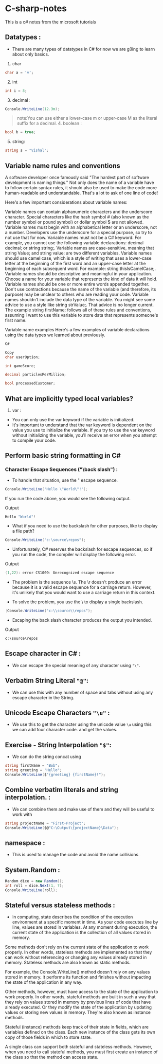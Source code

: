 # C-sharp-notes

This is a c# notes from the microsoft tutorials

## Datatypes :

- There are many types of datatypes in C# for now we are g0ing to learn about only basics.

1. char

```cs
char a = 'v';
```

2. int

```cs
int i = 8;
```

3. decimal :

```cs
Console.WriteLine(12.3m);
```

> note:You can use either a lower-case m or upper-case M as the literal suffix for a decimal. 4. boolean :

```cs
bool b = true;
```

5. string:

```cs
string s = "Vishal";
```

## Variable name rules and conventions

A software developer once famously said "The hardest part of software development is naming things." Not only does the name of a variable have to follow certain syntax rules, it should also be used to make the code more human-readable and understandable. That's a lot to ask of one line of code!

Here's a few important considerations about variable names:

Variable names can contain alphanumeric characters and the underscore character. Special characters like the hash symbol # (also known as the number symbol or pound symbol) or dollar symbol $ are not allowed.
Variable names must begin with an alphabetical letter or an underscore, not a number. Developers use the underscore for a special purpose, so try to not use that for now.
Variable names must not be a C# keyword. For example, you cannot use the following variable declarations: decimal decimal; or string string;.
Variable names are case-sensitive, meaning that string Value; and string value; are two different variables.
Variable names should use camel case, which is a style of writing that uses a lower-case letter at the beginning of the first word and an upper-case letter at the beginning of each subsequent word. For example: string thisIsCamelCase;.
Variable names should be descriptive and meaningful in your application. Choose a name for your variable that represents the kind of data it will hold.
Variable names should be one or more entire words appended together. Don't use contractions because the name of the variable (and therefore, its purpose) may be unclear to others who are reading your code.
Variable names shouldn't include the data type of the variable. You might see some advice to use a style like string strValue;. That advice is no longer current.
The example string firstName; follows all of these rules and conventions, assuming I want to use this variable to store data that represents someone's first name.

Variable name examples
Here's a few examples of variable declarations using the data types we learned about previously.

```cs
C#

Copy
char userOption;

int gameScore;

decimal particlesPerMillion;

bool processedCustomer;
```

## What are implicitly typed local variables?

1. var :

- You can only use the var keyword if the variable is initialized.
- It's important to understand that the var keyword is dependent on the value you use to initialize the variable. If you try to use the var keyword without initializing the variable, you'll receive an error when you attempt to compile your code.

## Perform basic string formatting in C#

### Character Escape Sequences ("\back slash") :

- To handle that situation, use the \" escape sequence.

```c#
Console.WriteLine("Hello \"World\"!");
```

If you run the code above, you would see the following output.

Output

```c#
Hello "World"!
```

- What if you need to use the backslash for other purposes, like to display a file path?

```C#
Console.WriteLine("c:\source\repos");
```

- Unfortunately, C# reserves the backslash for escape sequences, so if you run the code, the compiler will display the following error.

Output

```cs
(1,22): error CS1009: Unrecognized escape sequence
```

- The problem is the sequence \s. The \r doesn't produce an error because it is a valid escape sequence for a carriage return. However, it's unlikely that you would want to use a carriage return in this context.

- To solve the problem, you use the \\ to display a single backslash.

```C#
|Console.WriteLine("c:\\source\\repos");
```

- Escaping the back slash character produces the output you intended.

Output

```cs
c:\source\repos
```

## Escape character in C# :

- We can escape the special meaning of any character using `"\"`.

## Verbatim String Literal `"@"`:

- We can use this with any number of space and tabs without using any escape character in the String.

## Unicode Escape Characters `"\u"` :

- We use this to get the character using the unicode value `\u`
  using this we can add four character code. and get the values.

## Exercise - String Interpolation `"$"`:

- We can do the string concat using

```cs
string firstName = "Bob";
string greeting = "Hello";
Console.WriteLine($"{greeting} {firstName}!");
```

## Combine verbatim literals and string interpolation. :

- We can combine them and make use of them and they will be useful to work with

```cs
string projectName = "First-Project";
Console.WriteLine($@"C:\Output\{projectName}\Data");
```

## namespace :

- This is used to manage the code and avoid the name collisions.

## System.Random :

```cs
Random dice = new Random();
int roll = dice.Next(1, 7);
Console.WriteLine(roll);
```

## Stateful versus stateless methods :

- In computing, state describes the condition of the execution environment at a specific moment in time. As your code executes line by line, values are stored in variables. At any moment during execution, the current state of the application is the collection of all values stored in memory.

Some methods don't rely on the current state of the application to work properly. In other words, stateless methods are implemented so that they can work without referencing or changing any values already stored in memory. Stateless methods are also known as static methods.

For example, the Console.WriteLine() method doesn't rely on any values stored in memory. It performs its function and finishes without impacting the state of the application in any way.

Other methods, however, must have access to the state of the application to work properly. In other words, stateful methods are built in such a way that they rely on values stored in memory by previous lines of code that have already executed. Or they modify the state of the application by updating values or storing new values in memory. They're also known as instance methods.

Stateful (instance) methods keep track of their state in fields, which are variables defined on the class. Each new instance of the class gets its own copy of those fields in which to store state.

A single class can support both stateful and stateless methods. However, when you need to call stateful methods, you must first create an instance of the class so that the method can access state.
